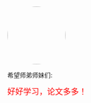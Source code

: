 

<img src="{{ site.url }}/GCNReading/cat.jpg" width="132" style="border-radius:50%; overflow:hidden;">


希望师弟师妹们:  
<div class="animate__animated animate__bounce animate__infinite"><font color="red" size="4">好好学习，论文多多！</font></div>
